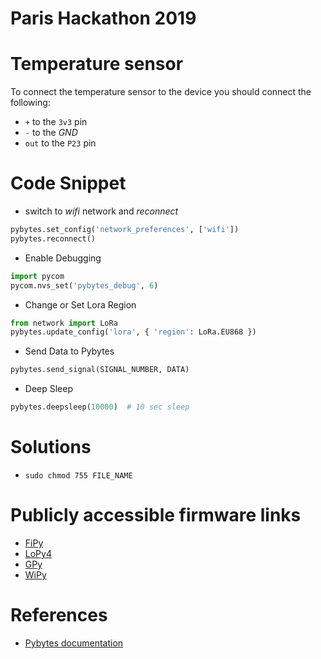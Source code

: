 # Paris Hackathon 2019

# Temperature sensor
To connect the temperature sensor to the device you should connect the following:
* `+` to the `3v3` pin
* `-` to the *GND*
* `out` to the `P23` pin

# Code Snippet
* switch to *wifi* network and *reconnect*
```python
pybytes.set_config('network_preferences', ['wifi'])
pybytes.reconnect()
```
* Enable Debugging
```python
import pycom
pycom.nvs_set('pybytes_debug', 6)
```
* Change or Set Lora Region
```python
from network import LoRa
pybytes.update_config('lora', { 'region': LoRa.EU868 })
```
* Send Data to Pybytes
```python
pybytes.send_signal(SIGNAL_NUMBER, DATA)
```
* Deep Sleep
```python
pybytes.deepsleep(10000)  # 10 sec sleep
```
# Solutions
* `sudo chmod 755 FILE_NAME`


# Publicly accessible firmware links
* [FiPy](https://software.pycom.io/downloads/pybytes/FiPy.html)
* [LoPy4](https://software.pycom.io/downloads/pybytes/LoPy4.html)
* [GPy](https://software.pycom.io/downloads/pybytes/GPy.html)
* [WiPy](https://software.pycom.io/downloads/pybytes/WiPy.html)

# References
* [Pybytes documentation](https://docs.pycom.io/pybytes/)
